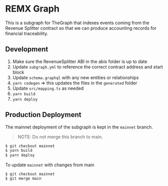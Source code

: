 # REMX Graph

This is a subgraph for TheGraph that indexes events coming from the Revenue Splitter contract so that we can produce accounting records for financial traceability.

## Development

1. Make sure the RevenueSplitter ABI in the abis folder is up to date
2. Update `subgraph.yml` to reference the correct contract address and start block
3. Update `schema.graphql` with any new entities or relationships
4. `yarn codegen` => this updates the files in the `generated` folder
5. Update `src/mapping.ts` as needed
6. `yarn build`
7. `yarn deploy`

## Production Deployment

The mainnet deployment of the subgraph is kept in the `mainnet` branch.  

> NOTE: Do not merge this branch to main.

```bash
$ git checkout mainnet
$ yarn build
$ yarn deploy
```

To update `mainnet` with changes from main

```
$ git checkout mainnet
$ git merge main
```